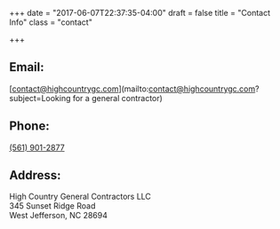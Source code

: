 +++
date = "2017-06-07T22:37:35-04:00"
draft = false
title = "Contact Info"
class = "contact"

+++

## Email:
[contact@highcountrygc.com](mailto:contact@highcountrygc.com?subject=Looking for a general contractor)

<!--  Line break -->
<div></div>

## Phone:
[(561) 901-2877](tel:5619012877)

<!--  Line break -->
<div></div>

## Address:
<div>
High Country General Contractors LLC<br>
345 Sunset Ridge Road<br>
West Jefferson, NC 28694<br>
</div>
